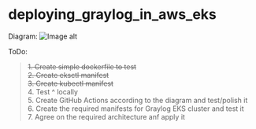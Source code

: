 # deploying_graylog_in_aws_eks
Diagram:
![Image alt](https://github.com/MTimoshchenko/deploying_graylog_in_aws_eks/blob/master/diagram.png)

ToDo:  
> ~~1. Create simple dockerfile to test~~    
> ~~2. Create eksctl manifest~~  
> ~~3. Create kubectl manifest~~  
> 4. Test ^ locally  
> 5. Create GitHub Actions according to the diagram and test/polish it  
> 6. Create the required manifests for Graylog EKS cluster and test it  
> 7. Agree on the required architecture anf apply it  